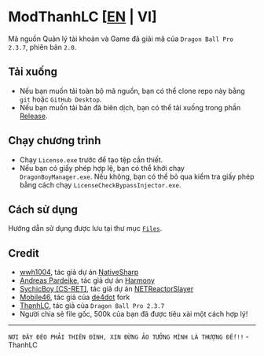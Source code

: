# ModThanhLC [[EN](./README_EN.md) | VI]
Mã nguồn Quản lý tài khoản và Game đã giải mã của `Dragon Ball Pro 2.3.7`, phiên bản `2.0`.
## Tải xuống
- Nếu bạn muốn tải toàn bộ mã nguồn, bạn có thể clone repo này bằng `git` hoặc `GitHub Desktop`.
- Nếu bạn muốn tải bản đã biên dịch, bạn có thể tải xuống trong phần [Release](https://github.com/ElectroHeavenVN/ModThanhLC/releases/latest/).
## Chạy chương trình
- Chạy `License.exe` trước để tạo tệp cần thiết.
- Nếu bạn có giấy phép hợp lệ, bạn có thể khởi chạy `DragonBoyManager.exe`. Nếu không, bạn có thể bỏ qua kiểm tra giấy phép bằng cách chạy `LicenseCheckBypassInjector.exe`.
## Cách sử dụng
Hướng dẫn sử dụng được lưu tại thư mục [`Files`](Output/Files/).
## Credit
- [wwh1004](https://github.com/wwh1004), tác giả dự án [NativeSharp](https://github.com/wwh1004/NativeSharp)
- [Andreas Pardeike](https://github.com/pardeike), tác giả dự án [Harmony](https://github.com/pardeike/Harmony)
- [SychicBoy [CS-RET]](https://github.com/SychicBoy), tác giả dự án [NETReactorSlayer](https://github.com/SychicBoy/NETReactorSlayer)
- [Mobile46](https://github.com/mobile46), tác giả của [de4dot](https://github.com/mobile46/de4dot) fork
- [ThanhLC](https://thanhlc.com/), tác giả của `Dragon Ball Pro 2.3.7`
- Người chia sẻ file gốc, 500k của bạn đã được tiêu xài một cách hợp lý!

---

`NƠI ĐÂY ĐÉO PHẢI THIÊN ĐÌNH, XIN ĐỪNG ẢO TƯỞNG MÌNH LÀ THƯỢNG ĐẾ!!!` - ThanhLC